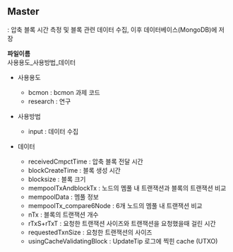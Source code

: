 ## Master
: 압축 블록 시간 측정 및 블록 관련 데이터 수집, 이후 데이터베이스(MongoDB)에 저장

**파일이름**   
사용용도_사용방법_데이터

  * 사용용도
    - bcmon : bcmon 과제 코드
    - research : 연구


  * 사용방법
    - input : 데이터 수집


  * 데이터
    - receivedCmpctTime : 압축 블록 전달 시간
    - blockCreateTime : 블록 생성 시간
    - blocksize : 블록 크기
    - mempoolTxAndblockTx : 노드의 멤풀 내 트랜잭션과 블록의 트랜잭션 비교
    - mempoolData : 멤풀 정보
    - mempoolTx_compare6Node : 6개 노드의 멤풀 내 트랜잭션 비교
    - nTx : 블록의 트랜잭션 개수
    - rTxS+rTxT : 요청한 트랜잭션 사이즈와 트랜잭션을 요청했을때 걸린 시간
    - requestedTxnSize : 요청한 트랜잭션의 사이즈
    - usingCacheValidatingBlock : UpdateTip 로그에 찍힌 cache (UTXO)

